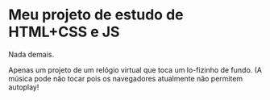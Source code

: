 # Meu projeto de estudo de HTML+CSS e JS

Nada demais.


Apenas um projeto de um relógio virtual que toca um lo-fizinho de fundo.
(A música pode não tocar pois os navegadores atualmente não permitem autoplay!

